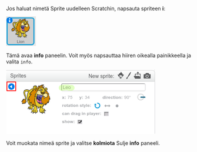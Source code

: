Jos haluat nimetä Sprite uudelleen Scratchin, napsauta spriteen **i**:

![kuvakaappaus](images/rename-info.png)

Tämä avaa **info** paneelin. Voit myös napsauttaa hiiren oikealla painikkeella ja valita `info`.

![kuvakaappaus](images/rename-change.png)

Voit muokata nimeä sprite ja valitse **kolmiota** Sulje **info** paneeli.